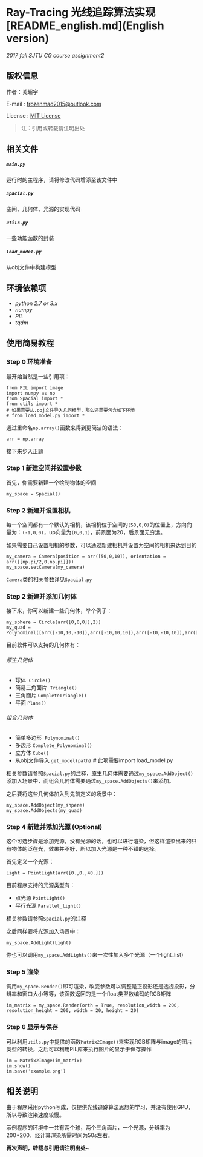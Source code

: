 # Ray-Tracing 光线追踪算法实现 [README_english.md](English version)
_2017 fall SJTU CG course assignment2_
## 版权信息
作者：关超宇

E-mail : frozenmad2015@outlook.com

License : [MIT License](LICENSE)

> 注：引用或转载请注明出处

## 相关文件
##### `main.py`
运行时的主程序，请将修改代码增添至该文件中
##### `Spacial.py`
空间、几何体、光源的实现代码
##### `utils.py`
一些功能函数的封装
##### `load_model.py`
从obj文件中构建模型
## 环境依赖项
* *python 2.7 or 3.x*
* *numpy*
* *PIL*
* *tqdm*
## 使用简易教程
### Step 0 环境准备
最开始当然是一些引用项：
```
from PIL import image
import numpy as np
from Spacial import *
from utils import *
# 如果需要从.obj文件导入几何模型，那么还需要包含如下环境
# from load_model.py import *
```
通过重命名`np.array()`函数来得到更简洁的语法：
```
arr = np.array
```
接下来步入正题
### Step 1 新建空间并设置参数
首先，你需要新建一个绘制物体的空间
```
my_space = Spacial()
```
### Step 2 新建并设置相机
每一个空间都有一个默认的相机，该相机位于空间的`(50,0,0)`的位置上，方向向量为：`(-1,0,0)`，up向量为`(0,0,1)`，前景面为20，后景面无穷远。

如果需要自己设置相机的参数，可以通过新建相机并设置为空间的相机来达到目的
```
my_camera = Camera(position = arr([50,0,10]), orientation = arr([[np.pi/2,0,np.pi]]))
my_space.setCamera(my_camera)
```
`Camera`类的相关参数详见`Spacial.py`
### Step 2 新建并添加几何体
接下来，你可以新建一些几何体，举个例子：
```
my_sphere = Circle(arr([0,0,0]),2))
my_quad = Polynominal([arr([-10,10,-10]),arr([-10,10,10]),arr([-10,-10,10]),arr([-10,-10,-10])])
```
目前软件可以支持的几何体有：
###### 原生几何体
* 球体  `Circle()`
* 简易三角面片  `Triangle()`
* 三角面片 `CompleteTriangle()`
* 平面 `Plane()`
###### 组合几何体
* 简单多边形  `Polynominal()`
* 多边形 `Complete_Polynominal()`
* 立方体 `Cube()`
* 从obj文件导入 `get_model(path)`  # 此项需要import load_model.py

相关参数请参照`Spacial.py`的注释，原生几何体需要通过`my_space.AddObject()`添加入场景中，而组合几何体需要通过`my_space.AddObjects()`来添加。

之后要将这些几何体加入到先前定义的场景中：
```
my_space.AddObject(my_shpere)
my_space.AddObjects(my_quad)
```
### Step 4 新建并添加光源 (Optional)
这个可选步骤是添加光源，没有光源的话，也可以进行渲染，但这样渲染出来的只有物体的泛在光，效果并不好，所以加入光源是一种不错的选择。

首先定义一个光源：
```
Light = PointLight(arr([0.,0.,40.]))
```
目前程序支持的光源类型有：
* 点光源 `PointLight()`
* 平行光源 `Parallel_light()`

相关参数请参照`Spacial.py`的注释

之后同样要将光源加入场景中：
```
my_space.AddLight(Light)
```
你也可以调用`my_space.AddLights()`来一次性加入多个光源（一个light_list）

### Step 5 渲染
调用`my_space.Render()`即可渲染，改变参数可以调整是正投影还是透视投影，分辨率和窗口大小等等，该函数返回的是一个float类型数编码的RGB矩阵
```
im_matrix = my_space.Render(orth = True, resolution_width = 200, resolution_height = 200, width = 20, height = 20)
```

### Step 6 显示与保存
可以利用`utils.py`中提供的函数`Matrix2Image()`来实现RGB矩阵与image的图片类型的转换，之后可以利用PIL库来执行图片的显示于保存操作
```
im = Matrix2Image(im_matrix)
im.show()
im.save('example.png')
```
## 相关说明
由于程序采用python写成，仅提供光线追踪算法思想的学习，并没有使用GPU，所以导致渲染速度较慢。

示例程序的环境中一共有两个球，两个三角面片，一个光源，分辨率为200\*200，经计算渲染所需时间为50s左右。

**再次声明，转载与引用请注明出处~**
